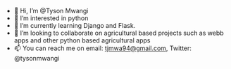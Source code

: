 - 👋 Hi, I’m @Tyson Mwangi
- 👀 I’m interested in python
- 🌱 I’m currently learning Django and Flask. 
- 💞️ I’m looking to collaborate on agricultural based projects such as webb apps and other python based agricultural apps
- 📫 You can reach me on email: tjmwa94@gmail.com, Twitter: @tysonmwangi

<!---
TjMwa/TjMwa is a ✨ special ✨ repository because its `README.md` (this file) appears on your GitHub profile.
You can click the Preview link to take a look at your changes.
--->
